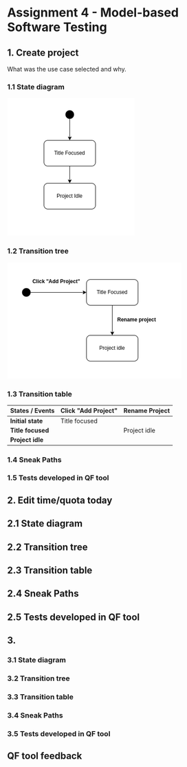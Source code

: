 # Assignment 4 - Model-based Software Testing

## 1. Create project

What was the use case selected and why. 
### 1.1 State diagram

![](./figures/01_create_project/01_state_machine.png)

### 1.2 Transition tree 

![](./figures/01_create_project/01_transition_tree.png)

### 1.3 Transition table 

| States / Events    | Click "Add Project" | Rename Project |  
| ------------------ | ------------------- | -------------- | 
|**Initial state**   | Title focused       |                |  
|**Title focused**   |                     | Project idle   |              
|**Project idle**    |                     |                | 

### 1.4 Sneak Paths 

### 1.5 Tests developed in QF tool

## 2. Edit time/quota today

##  2.1 State diagram 

## 2.2 Transition tree

## 2.3 Transition table 

## 2.4 Sneak Paths 

## 2.5 Tests developed in QF tool 


## 3. 

###  3.1 State diagram 

### 3.2 Transition tree

### 3.3 Transition table 

### 3.4 Sneak Paths 

### 3.5 Tests developed in QF tool 











## QF tool feedback 

